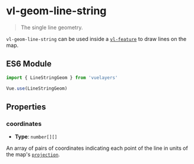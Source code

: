 # vl-geom-line-string

> The single line geometry.

`vl-geom-line-string` can be used inside a [`vl-feature`](/docs/component/feature.md) to draw lines on the map.

## ES6 Module

```javascript
import { LineStringGeom } from 'vuelayers'

Vue.use(LineStringGeom)
```

<vuep template="#static-features-example"></vuep>

<script v-pre type="text/x-template" id="static-features-example">
<template>
  <vl-map data-projection="EPSG:4326" style="height: 400px">
    <vl-view :zoom.sync="zoom" :center.sync="center" :rotation.sync="rotation"></vl-view>

    <vl-layer-tile>
      <vl-source-osm></vl-source-osm>
    </vl-layer-tile>

    <vl-feature>
      <vl-geom-line-string :coordinates="[[116.544921,40.451633],[116.545264,40.451649],[116.545865,40.451698],[116.546144,40.451551],[116.546337,40.451274],[116.546788,40.451143],[116.547324,40.451078],[116.547539,40.450996],[116.547839,40.450719],[116.548440,40.450506],[116.548933,40.450604],[116.549448,40.450604],[116.550242,40.450376],[116.550865,40.450163],[116.551702,40.449935],[116.552581,40.449576]]"></vl-geom-circle>
    </vl-feature>
  </vl-map>
</template>

<script>
  export default {
    data () {
      return {
        zoom: 17,
        center: [116.54875,40.45064],
        rotation: 0,
      }
    },
  }
</script>
</script>

## Properties

### coordinates

- **Type**: `number[][]`

An array of pairs of coordinates indicating each point of the line in units of the map's [`projection`](/docs/quickstart.md#global-data-projection).

